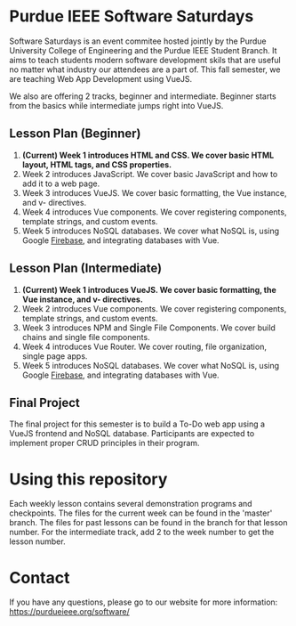 # Purdue IEEE Software Saturdays

Software Saturdays is an event commitee hosted jointly by the Purdue University College of Engineering and the Purdue IEEE Student Branch.
It aims to teach students modern software development skils that are useful no matter what industry our attendees are a part of.
This fall semester, we are teaching Web App Development using VueJS.

We also are offering 2 tracks, beginner and intermediate. Beginner starts from the basics while intermediate jumps right into VueJS.

## Lesson Plan (Beginner)

1. **(Current) Week 1 introduces HTML and CSS. We cover basic HTML layout, HTML tags, and CSS properties.**
2. Week 2 introduces JavaScript. We cover basic JavaScript and how to add it to a web page.
3. Week 3 introduces VueJS. We cover basic formatting, the Vue instance, and v- directives.
4. Week 4 introduces Vue components. We cover registering components, template strings, and custom events.
5. Week 5 introduces NoSQL databases. We cover what NoSQL is, using Google [Firebase](https://firebase.google.com), and integrating databases with Vue.

## Lesson Plan (Intermediate)

1. **(Current) Week 1 introduces VueJS. We cover basic formatting, the Vue instance, and v- directives.**
2. Week 2 introduces Vue components. We cover registering components, template strings, and custom events.
3. Week 3 introduces NPM and Single File Components. We cover build chains and single file components.
4. Week 4 introduces Vue Router. We cover routing, file organization, single page apps.
5. Week 5 introduces NoSQL databases. We cover what NoSQL is, using Google [Firebase](https://firebase.google.com), and integrating databases with Vue.

## Final Project

The final project for this semester is to build a To-Do web app using a VueJS frontend and NoSQL database.
Participants are expected to implement proper CRUD principles in their program.

# Using this repository

Each weekly lesson contains several demonstration programs and checkpoints. The files for the current week can be found in the 'master' branch.
The files for past lessons can be found in the branch for that lesson number. For the intermediate track, add 2 to the week number to get the lesson number.

# Contact

If you have any questions, please go to our website for more information:
https://purdueieee.org/software/